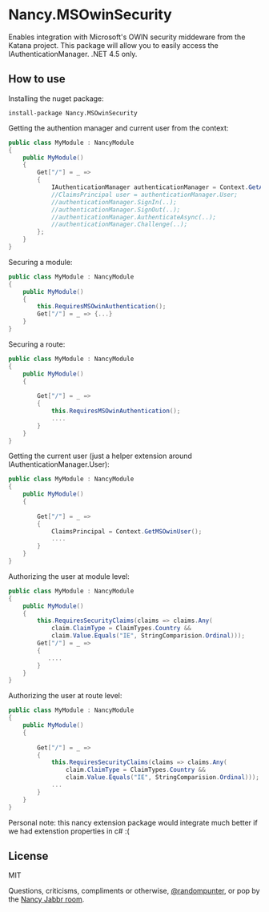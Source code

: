 Nancy.MSOwinSecurity
===================

Enables integration with Microsoft's OWIN security middeware from the Katana project. This package will allow you to easily access the IAuthenticationManager. .NET 4.5 only.

How to use
-

Installing the nuget package:
```
install-package Nancy.MSOwinSecurity
```
Getting the authention manager and current user from the context:
```C#
public class MyModule : NancyModule
{
    public MyModule()
    {
        Get["/"] = _ =>
        {
            IAuthenticationManager authenticationManager = Context.GetAuthenticationManager();
            //ClaimsPrincipal user = authenticationManager.User;
            //authenticationManager.SignIn(..);
            //authenticationManager.SignOut(..);
            //authenticationManager.AuthenticateAsync(..);
            //authenticationManager.Challenge(..);
        };
    }
}
```
Securing a module:
```C#
public class MyModule : NancyModule
{
    public MyModule()
    {
        this.RequiresMSOwinAuthentication();
        Get["/"] = _ => {...}
    }
}
```
Securing a route:
```C#
public class MyModule : NancyModule
{
    public MyModule()
    {
        
        Get["/"] = _ => 
        {
            this.RequiresMSOwinAuthentication();
            ....
        }
    }
}
```
Getting the current user (just a helper extension around IAuthenticationManager.User):
```C#
public class MyModule : NancyModule
{
    public MyModule()
    {
        
        Get["/"] = _ => 
        {
            ClaimsPrincipal = Context.GetMSOwinUser();
            ....
        }
    }
}
```
Authorizing the user at module level:
```C#
public class MyModule : NancyModule
{
    public MyModule()
    {
        this.RequiresSecurityClaims(claims => claims.Any(
            claim.ClaimType = ClaimTypes.Country &&
            claim.Value.Equals("IE", StringComparision.Ordinal)));
        Get["/"] = _ => 
        {
           ....
        }
    }
}
```
Authorizing the user at route level:
```C#
public class MyModule : NancyModule
{
    public MyModule()
    {
        
        Get["/"] = _ => 
        {
            this.RequiresSecurityClaims(claims => claims.Any(
                claim.ClaimType = ClaimTypes.Country &&
                claim.Value.Equals("IE", StringComparision.Ordinal)));
            ...
        }
    }
}
```

Personal note: this nancy extension package would integrate much better if we had extenstion properties in c# :(

License
-

MIT

Questions, criticisms, compliments or otherwise, [@randompunter], or pop by the [Nancy Jabbr room].

  [@randompunter]: http://twitter.com/randompunter
  [Nancy Jabbr room]: https://jabbr.net/#/rooms/nancyfx

